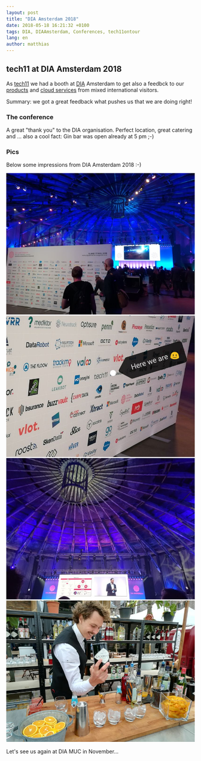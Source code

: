 ```yaml
---
layout: post
title: "DIA Amsterdam 2018"
date: 2018-05-18 16:21:32 +0100
tags: DIA, DIAAmsterdam, Conferences, tech11ontour
lang: en
author: matthias
---
```

## tech11 at DIA Amsterdam 2018

As [tech11] we had a booth at [DIA] Amsterdam to get also a feedbck to our [products] and [cloud services] from mixed international visitors.

Summary: we got a great feedback what pushes us that we are doing right!

### The conference

A great "thank you" to the DIA organisation. Perfect location, great catering and ... also a cool fact: Gin bar was open already at 5 pm ;-)

### Pics

Below some impressions from DIA Amsterdam 2018 :-)

![DIA Amsterdam - Pics](/assets/dia-amsterdam-2018/IMG_20180516_090746.jpg)
![DIA Amsterdam - Pics](/assets/dia-amsterdam-2018/IMG_20180516_092519.jpg)
![DIA Amsterdam - Pics](/assets/dia-amsterdam-2018/IMG_20180516_093219.jpg)
![DIA Amsterdam - Pics](/assets/dia-amsterdam-2018/IMG_20180516_183432.jpg)

Let's see us again at DIA MUC in November...

[tech11]:   https://tech11.com
[DIA]:      http://www.digitalinsuranceagenda.com/236/tech11-fully-automated-digital-core-insurance-solutions/
[products]: https://tech11.com/en/products
[cloud services]: https://tech11.com/en/cloud-services
